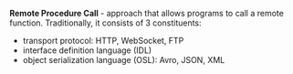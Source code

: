 **Remote Procedure Call** - approach that allows programs to call a remote function. Traditionally, it consists of 3 constituents:
- transport protocol: HTTP, WebSocket, FTP
- interface definition language (IDL)
- object serialization language (OSL): Avro, JSON, XML